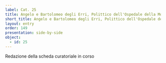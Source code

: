 ```yaml
---
label: Cat. 25
title: Angelo e Bartolomeo degli Erri, Polittico dell'Ospedale della Morte (Incoronazione della Vergine e santi)
short_title: Angelo e Bartolomeo degli Erri, Polittico dell'Ospedale della Morte
layout: entry
order: 149
presentation: side-by-side
object:
  - id: 25
---
```


Redazione della scheda curatoriale in corso
